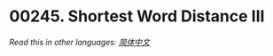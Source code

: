 # 00245. Shortest Word Distance III

  _Read this in other languages:_
    [_简体中文_](README.zh-CN.md)

